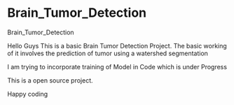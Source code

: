 # Brain_Tumor_Detection
Brain_Tumor_Detection


Hello Guys 
This is a basic Brain Tumor Detection Project.
The basic working of it involves the prediction of tumor using a watershed segmentation


I am trying to incorporate training of Model in Code which is under Progress 

This is a open source project.


Happy coding

